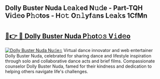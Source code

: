 ## Dolly Buster Nuda L𝚎a𝚔ed N𝚞𝚍e - Part-TQH Vi𝚍𝚎o P𝚑𝚘tos - H𝚘𝚝 O𝚗𝚕yf𝚊ns L𝚎a𝚔s 1CfMn

# <h2><a href="http://kf3g5vl.oniu.top/?m=Dolly+Buster+Nuda">🔗👉 🔴 Dolly Buster Nuda P𝚑ot𝚘𝚜 V𝚒d𝚎o</a></h2>

[![Dolly Buster Nuda Nu𝚍e𝚜](https://i.imgur.com/0qMVB7G.gif)](http://kf3g5vl.oniu.top/?m=Dolly+Buster+Nuda)
Virtual dance innovator and web entertainer Dolly Buster Nuda, celebrated for sharing dance and lifestyle inspiration through solo and collaborative dance acts and brief films. Compassionate counselor Dolly Buster Nuda, famed for their kindness and dedication to helping others navigate life's challenges.  
